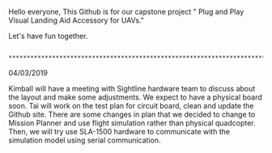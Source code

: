 Hello everyone, 
This Github is for our capstone project " Plug and Play Visual Landing Aid Accessory for UAVs." 

Let's have fun together.

              ********************************************************************************************
04/03/2019

Kimball will have a meeting with Sightline hardware team to discuss about the layout and make some adjustments. We expect to have a physical board soon.
Tai will work on the test plan for circuit board, clean and update the Github site. 
There are some changes in plan that we decided to change to Mission Planner and use flight simulation rather than physical quadcopter. Then, we will try use SLA-1500 hardware to communicate with the simulation model using serial communication.  

